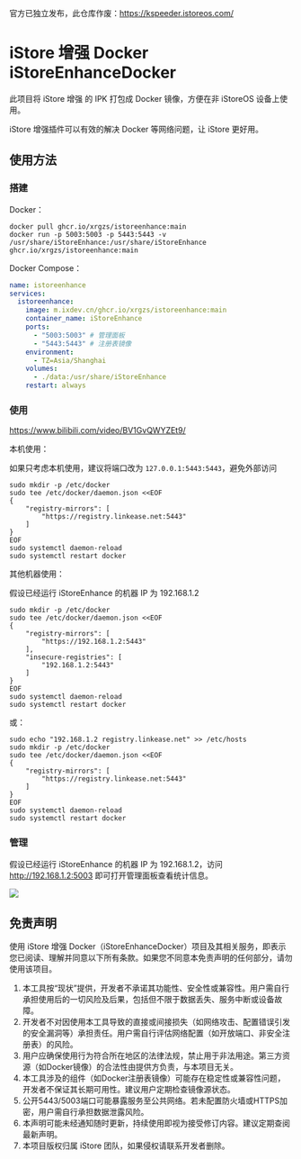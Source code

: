 官方已独立发布，此仓库作废：https://kspeeder.istoreos.com/

# iStore 增强 Docker iStoreEnhanceDocker

此项目将 iStore 增强 的 IPK 打包成 Docker 镜像，方便在非 iStoreOS 设备上使用。

iStore 增强插件可以有效的解决 Docker 等网络问题，让 iStore 更好用。

## 使用方法

### 搭建

Docker：

```shell
docker pull ghcr.io/xrgzs/istoreenhance:main
docker run -p 5003:5003 -p 5443:5443 -v /usr/share/iStoreEnhance:/usr/share/iStoreEnhance ghcr.io/xrgzs/istoreenhance:main
```

Docker Compose：

```yaml
name: istoreenhance
services:
  istoreenhance:
    image: m.ixdev.cn/ghcr.io/xrgzs/istoreenhance:main
    container_name: iStoreEnhance
    ports:
      - "5003:5003" # 管理面板
      - "5443:5443" # 注册表镜像
    environment:
      - TZ=Asia/Shanghai
    volumes:
      - ./data:/usr/share/iStoreEnhance
    restart: always
```

### 使用

https://www.bilibili.com/video/BV1GvQWYZEt9/

本机使用：

如果只考虑本机使用，建议将端口改为 `127.0.0.1:5443:5443`，避免外部访问

```shell
sudo mkdir -p /etc/docker
sudo tee /etc/docker/daemon.json <<EOF
{
    "registry-mirrors": [
        "https://registry.linkease.net:5443"
    ]
}
EOF
sudo systemctl daemon-reload
sudo systemctl restart docker
```

其他机器使用：

假设已经运行 iStoreEnhance 的机器 IP 为 192.168.1.2


```shell
sudo mkdir -p /etc/docker
sudo tee /etc/docker/daemon.json <<EOF
{
    "registry-mirrors": [
        "https://192.168.1.2:5443"
    ],
    "insecure-registries": [
        "192.168.1.2:5443"
    ]
}
EOF
sudo systemctl daemon-reload
sudo systemctl restart docker
```

或：

```shell
sudo echo "192.168.1.2 registry.linkease.net" >> /etc/hosts
sudo mkdir -p /etc/docker
sudo tee /etc/docker/daemon.json <<EOF
{
    "registry-mirrors": [
        "https://registry.linkease.net:5443"
    ]
}
EOF
sudo systemctl daemon-reload
sudo systemctl restart docker
```

### 管理

假设已经运行 iStoreEnhance 的机器 IP 为 192.168.1.2，访问 http://192.168.1.2:5003 即可打开管理面板查看统计信息。

![](https://github.com/user-attachments/assets/9d103770-84ee-4689-bf52-ab3c571e2b08)

## 免责声明

使用 iStore 增强 Docker（iStoreEnhanceDocker）项目及其相关服务，即表示您已阅读、理解并同意以下所有条款。如果您不同意本免责声明的任何部分，请勿使用该项目。

1. 本工具按“现状”提供，开发者不承诺其功能性、安全性或兼容性。用户需自行承担使用后的一切风险及后果，包括但不限于数据丢失、服务中断或设备故障。
2. 开发者不对因使用本工具导致的直接或间接损失（如网络攻击、配置错误引发的安全漏洞等）承担责任。用户需自行评估网络配置（如开放端口、非安全注册表）的风险。
3. 用户应确保使用行为符合所在地区的法律法规，禁止用于非法用途。第三方资源（如Docker镜像）的合法性由提供方负责，与本项目无关。
4. 本工具涉及的组件（如Docker注册表镜像）可能存在稳定性或兼容性问题，开发者不保证其长期可用性。建议用户定期检查镜像源状态。
5. 公开5443/5003端口可能暴露服务至公共网络。若未配置防火墙或HTTPS加密，用户需自行承担数据泄露风险。
6. 本声明可能未经通知随时更新，持续使用即视为接受修订内容。建议定期查阅最新声明。
7. 本项目版权归属 iStore 团队，如果侵权请联系开发者删除。
